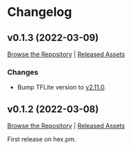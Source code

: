 # Changelog

## v0.1.3 (2022-03-09)
[Browse the Repository](https://github.com/cocoa-xu/tflite_elixir/tree/v0.1.2) | [Released Assets](https://github.com/cocoa-xu/tflite_elixir/releases/tag/v0.1.2)

### Changes
- Bump TFLite version to [v2.11.0](https://github.com/tensorflow/tensorflow/tree/v2.11.0).

## v0.1.2 (2022-03-08)
[Browse the Repository](https://github.com/cocoa-xu/tflite_elixir/tree/v0.1.2) | [Released Assets](https://github.com/cocoa-xu/tflite_elixir/releases/tag/v0.1.2)

First release on hex.pm.
